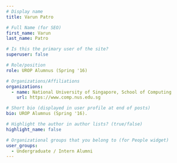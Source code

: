```yaml
---
# Display name
title: Varun Patro

# Full Name (for SEO) 
first_name: Varun
last_name: Patro

# Is this the primary user of the site?
superuser: false

# Role/position
role: UROP Alumnus (Spring '16)

# Organizations/Affiliations
organizations:
  - name: National University of Singapore, School of Computing
    url: https://www.comp.nus.edu.sg

# Short bio (displayed in user profile at end of posts)
bio: UROP Alumnus (Spring '16). 

# Highlight the author in author lists? (true/false)
highlight_name: false

# Organizational groups that you belong to (for People widget)
user_groups:
  - Undergraduate / Intern Alumni
---
```

